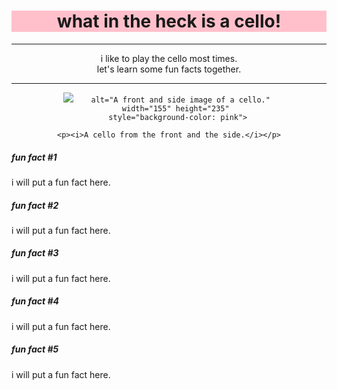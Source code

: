 
<!DOCTYPE html>
<html>
<body>

<h1 style="background-color: pink"><center>what in the heck is a cello!</center></h1>
<hr size="1" width="100%" color="black"> 
<p><center>i like to play the cello most times. <br> let's learn some fun facts together.</center></p>
<hr size="1" width="100%" color="black">

<center><img src="https://upload.wikimedia.org/wikipedia/commons/5/5f/Cello_front_side.png"
        
        alt="A front and side image of a cello." 
        width="155" height="235" 
        style="background-color: pink">

    <p><i>A cello from the front and the side.</i></p>
</center>
<h5>fun fact #1</h5>
<p> i will put a fun fact here. </p>
<h5>fun fact #2</h5>
<p> i will put a fun fact here. </p>
<h5>fun fact #3</h5>
<p> i will put a fun fact here. </p>
<h5>fun fact #4</h5>
<p> i will put a fun fact here. </p>
<h5>fun fact #5</h5>
<p> i will put a fun fact here. </p>
</body>
</html>

